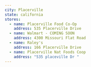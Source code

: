 ```yaml
---
city: Placerville
state: california
stores:
  - name: Placerville Food Co-Op
    address: 535 Placerville Drive
  - name: Walmart - COMING SOON
    address: 4300 Missouri Flat Road
  - name: Raley's
    address: 166 Placerville Drive
  - name: Placerville Nat Foods Coop
    address: "535 placeville Dr "
---
```

